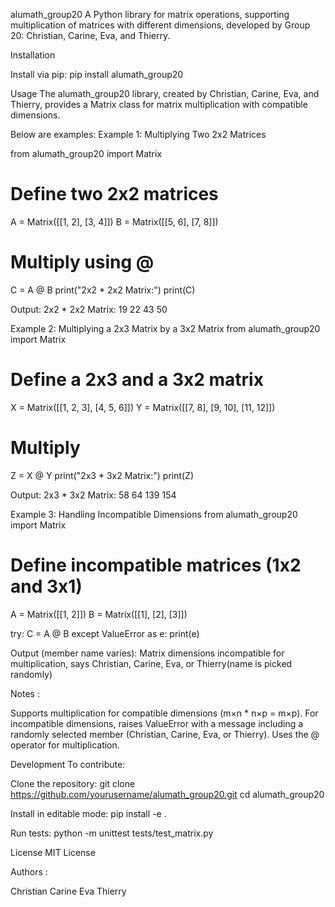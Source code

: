 alumath_group20
A Python library for matrix operations, supporting multiplication of matrices with different dimensions, developed by Group 20: Christian, Carine, Eva, and Thierry.

Installation

Install via pip:
pip install alumath_group20

Usage
The alumath_group20 library, created by Christian, Carine, Eva, and Thierry, provides a Matrix class for matrix multiplication with compatible dimensions. 

Below are examples:
Example 1: Multiplying Two 2x2 Matrices

from alumath_group20 import Matrix

# Define two 2x2 matrices
A = Matrix([[1, 2], [3, 4]])
B = Matrix([[5, 6], [7, 8]])

# Multiply using @
C = A @ B
print("2x2 * 2x2 Matrix:")
print(C)

Output:
2x2 * 2x2 Matrix:
19 22
43 50

Example 2: Multiplying a 2x3 Matrix by a 3x2 Matrix
from alumath_group20 import Matrix

# Define a 2x3 and a 3x2 matrix
X = Matrix([[1, 2, 3], [4, 5, 6]])
Y = Matrix([[7, 8], [9, 10], [11, 12]])

# Multiply
Z = X @ Y
print("2x3 * 3x2 Matrix:")
print(Z)

Output:
2x3 * 3x2 Matrix:
58 64
139 154

Example 3: Handling Incompatible Dimensions
from alumath_group20 import Matrix

# Define incompatible matrices (1x2 and 3x1)
A = Matrix([[1, 2]])
B = Matrix([[1], [2], [3]])

try:
    C = A @ B
except ValueError as e:
    print(e)

Output (member name varies):
Matrix dimensions incompatible for multiplication, says Christian, Carine, Eva, or Thierry(name is picked randomly)

Notes :

Supports multiplication for compatible dimensions (m×n * n×p = m×p).
For incompatible dimensions, raises ValueError with a message including a randomly selected member (Christian, Carine, Eva, or Thierry).
Uses the @ operator for multiplication.

Development
To contribute:

Clone the repository:
git clone https://github.com/yourusername/alumath_group20.git
cd alumath_group20


Install in editable mode:
pip install -e .


Run tests:
python -m unittest tests/test_matrix.py



License
MIT License


Authors :

Christian
Carine
Eva
Thierry
